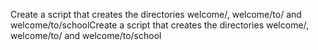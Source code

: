 Create a script that creates the directories welcome/, welcome/to/ and welcome/to/schoolCreate a script that creates the directories welcome/, welcome/to/ and welcome/to/school
